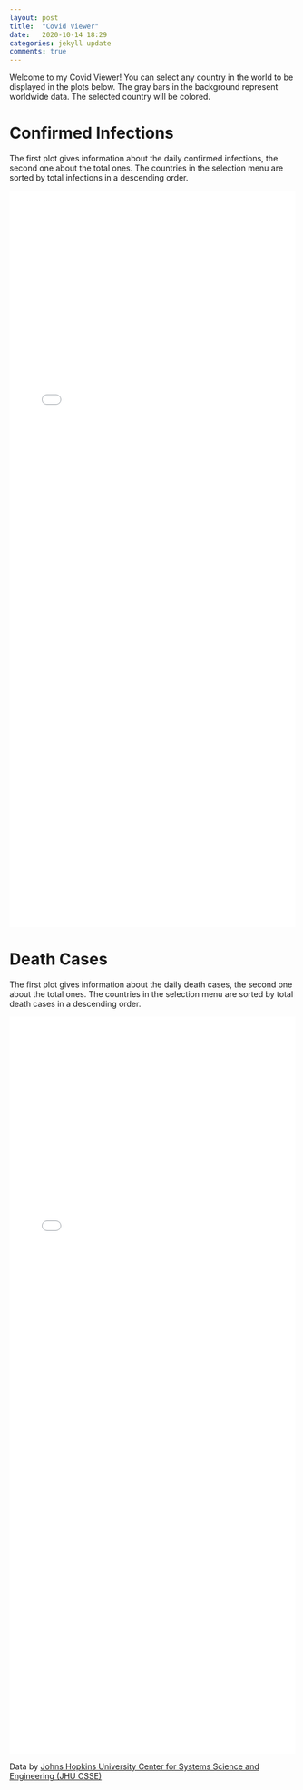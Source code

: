 ```yaml
---
layout: post
title:  "Covid Viewer"
date:   2020-10-14 18:29
categories: jekyll update
comments: true
---
```


Welcome to my Covid Viewer!
You can select any country in the world to be displayed in the plots below. 
The gray bars in the background represent worldwide data. The selected country will be colored.

# Confirmed Infections 

The first plot gives information about the daily confirmed infections, the second one about the total ones.
The countries in the selection menu are sorted by total infections in a descending order.

<iframe class="plot" src="/assets/infections.html"
    sandbox="allow-same-origin allow-scripts"
    width="100%"
    height="1300"
    scrolling="yes"
    seamless="seamless"
    frameborder="0">
</iframe>

# Death Cases

The first plot gives information about the daily death cases, the second one about the total ones.
The countries in the selection menu are sorted by total death cases in a descending order.

<iframe class="plot" src="/assets/deaths.html"
    sandbox="allow-same-origin allow-scripts"
    width="100%"
    height="1300"
    scrolling="yes"
    seamless="seamless"
    frameborder="0">
</iframe>

Data by <a href="https://github.com/CSSEGISandData/COVID-19" target="_blank">Johns Hopkins University Center for Systems Science and Engineering (JHU CSSE)</a>
